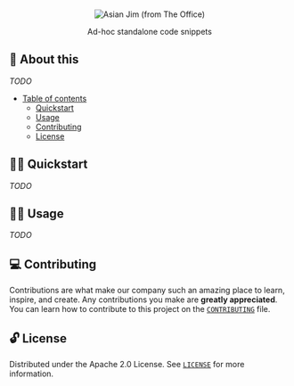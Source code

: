 <p align="center">
  <br>
   <img src="https://media.giphy.com/media/13gf2wCqUtfO9O/giphy.gif" alt="Asian Jim (from The Office)" title="Gist header's GIF" />
  <br>
</p>
<p align="center">
Ad-hoc standalone code snippets
</p>

## 📖 About this

_TODO_

- [Table of contents](#)
  - [Quickstart](#-quickstart)
  - [Usage](#-usage)
  - [Contributing](#-contributing)
  - [License](#-license)

## 🧙‍♂️ Quickstart

_TODO_

## 👩‍🔬 Usage

_TODO_

## 💻 Contributing

Contributions are what make our company such an amazing place to learn, inspire, and create. Any contributions you make are **greatly appreciated**. You can learn how to contribute to this project on the [`CONTRIBUTING`](CONTRIBUTING.md) file.

## 🔓 License

Distributed under the Apache 2.0 License. See [`LICENSE`](LICENSE) for more information.
